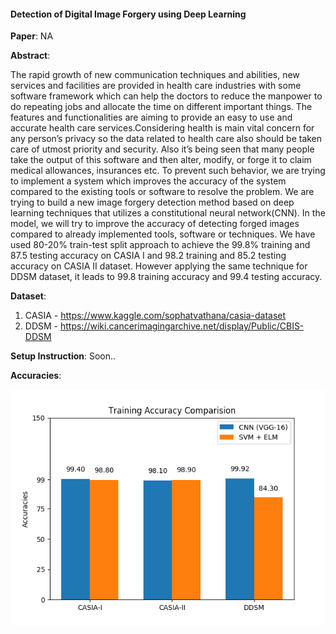 #### Detection of Digital Image Forgery using Deep Learning

<B>Paper</B>: NA

<B>Abstract</B>: 

The rapid growth of new communication techniques and abilities, new services and facilities are provided in health care industries with some software framework which can help the doctors to reduce the manpower to do repeating jobs and allocate the time on different important things. The features and functionalities are aiming to provide an easy to use and accurate health care services.Considering health is main vital concern for any person’s privacy so the data related to health care also should be taken care of utmost priority and security.   Also it’s being seen that many people take the output of this software and then alter, modify, or forge it to claim medical allowances, insurances etc. To prevent such behavior, we are trying to implement a system which improves the accuracy of the system compared to the existing tools or software to resolve the problem. We are trying to build a new image forgery detection method based on deep learning techniques that utilizes a constitutional neural network(CNN). In the model, we will try to improve the accuracy of detecting forged images compared to already implemented tools, software or techniques.  We have used 80-20% train-test split approach to achieve the 99.8% training and 87.5 testing accuracy on CASIA I and 98.2 training and 85.2 testing accuracy on CASIA II dataset. However applying the same technique for DDSM dataset, it leads to 99.8 training accuracy and 99.4 testing accuracy.

<B>Dataset</B>: 

1. CASIA - https://www.kaggle.com/sophatvathana/casia-dataset
2. DDSM - https://wiki.cancerimagingarchive.net/display/Public/CBIS-DDSM

<B>Setup Instruction</B>: 
Soon..

<B>Accuracies</B>: 

![Accuracy-Comparision](./screenshots/Figure_1.png)
